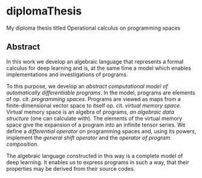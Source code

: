 # diplomaThesis
My diploma thesis titled Operational calculus on programming spaces

## Abstract

In this work we develop an algebraic language that represents a formal calculus for deep learning and is, at the same time a model which enables implementations and investigations of programs.

To this purpose, we develop an _abstract computational model of automatically differentiable programs_. In the model, programs are elements of op. cit. _programming spaces_. Programs are viewed as maps from a finite-dimensional vector space to itself op. cit. _virtual memory space_. Virtual memory space is an algebra of programs, _an algebraic data structure_ (one can calculate with). The elements of the virtual memory space give the expansion of a program into an infinite tensor series. We define a _differential operator_ on programming spaces and, using its powers, implement the _general shift operator_ and the _operator of program composition_.

The algebraic language constructed in this way is a complete model of deep learning. It enables us to express programs in such a way, that their properties may be derived from their source codes.
